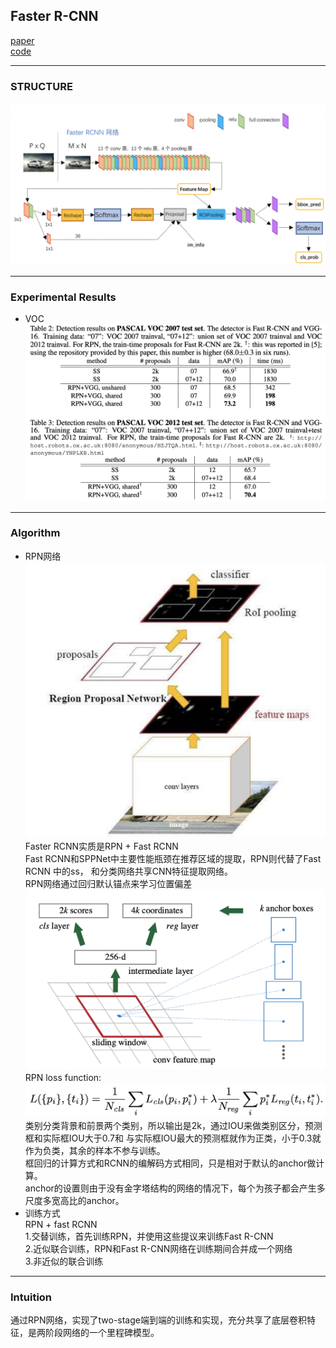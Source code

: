 ## Faster R-CNN
[paper](https://arxiv.org/pdf/1506.01497.pdf)  
[code](https://github.com/ShaoqingRen/faster_rcnn)  

---
### STRUCTURE
![](src/Structure_0.png)

---
### Experimental Results
* VOC  
![](src/ER_0.png)

---
### Algorithm
* RPN网络  
![](src/Oth_1.png)  
Faster RCNN实质是RPN + Fast RCNN  
Fast RCNN和SPPNet中主要性能瓶颈在推荐区域的提取，RPN则代替了Fast RCNN 中的ss，
和分类网络共享CNN特征提取网络。  
RPN网络通过回归默认锚点来学习位置偏差  
![](src/Oth_0.png)  
RPN loss function:  
![](src/Oth_2.png)  
类别分类背景和前景两个类别，所以输出是2k，通过IOU来做类别区分，预测框和实际框IOU大于0.7和
与实际框IOU最大的预测框就作为正类，小于0.3就作为负类，其余的样本不参与训练。  
框回归的计算方式和RCNN的编解码方式相同，只是相对于默认的anchor做计算。  
anchor的设置则由于没有金字塔结构的网络的情况下，每个为孩子都会产生多尺度多宽高比的anchor。  
* 训练方式  
RPN + fast RCNN  
1.交替训练，首先训练RPN，并使用这些提议来训练Fast R-CNN  
2.近似联合训练，RPN和Fast R-CNN网络在训练期间合并成一个网络  
3.非近似的联合训练

---
### Intuition
通过RPN网络，实现了two-stage端到端的训练和实现，充分共享了底层卷积特征，是两阶段网络的一个里程碑模型。
